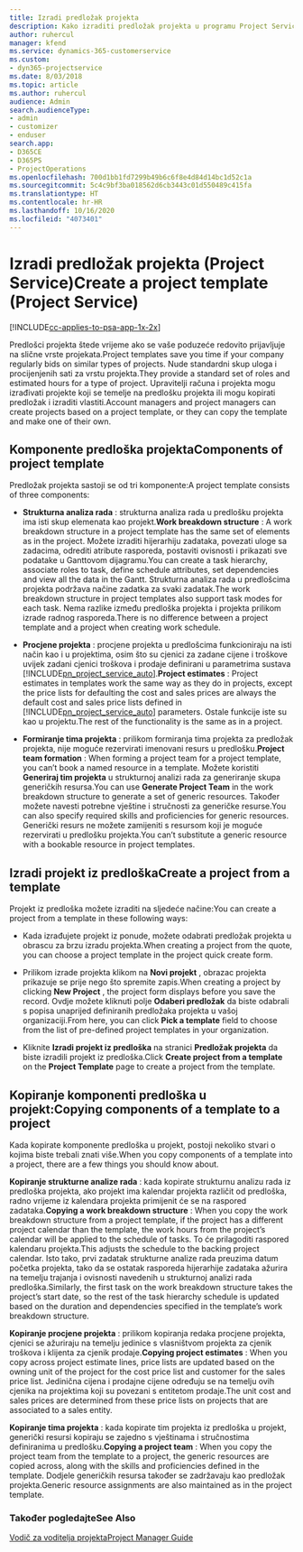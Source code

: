 ```yaml
---
title: Izradi predložak projekta
description: Kako izraditi predložak projekta u programu Project Service
author: ruhercul
manager: kfend
ms.service: dynamics-365-customerservice
ms.custom:
- dyn365-projectservice
ms.date: 8/03/2018
ms.topic: article
ms.author: ruhercul
audience: Admin
search.audienceType:
- admin
- customizer
- enduser
search.app:
- D365CE
- D365PS
- ProjectOperations
ms.openlocfilehash: 700d1bb1fd7299b49b6c6f8e4d84d14bc1d52c1a
ms.sourcegitcommit: 5c4c9bf3ba018562d6cb3443c01d550489c415fa
ms.translationtype: HT
ms.contentlocale: hr-HR
ms.lasthandoff: 10/16/2020
ms.locfileid: "4073401"
---
```

# <a name="create-a-project-template-project-service"></a><span data-ttu-id="a3f4b-103">Izradi predložak projekta (Project Service)</span><span class="sxs-lookup"><span data-stu-id="a3f4b-103">Create a project template (Project Service)</span></span>

[!INCLUDE[cc-applies-to-psa-app-1x-2x](../includes/cc-applies-to-psa-app-1x-2x.md)]

<span data-ttu-id="a3f4b-104">Predlošci projekta štede vrijeme ako se vaše poduzeće redovito prijavljuje na slične vrste projekata.</span><span class="sxs-lookup"><span data-stu-id="a3f4b-104">Project templates save you time if your company regularly bids on similar types of projects.</span></span> <span data-ttu-id="a3f4b-105">Nude standardni skup uloga i procijenjenih sati za vrstu projekta.</span><span class="sxs-lookup"><span data-stu-id="a3f4b-105">They provide a standard set of roles and estimated hours for a type of project.</span></span> <span data-ttu-id="a3f4b-106">Upravitelji računa i projekta mogu izrađivati projekte koji se temelje na predlošku projekta ili mogu kopirati predložak i izraditi vlastiti.</span><span class="sxs-lookup"><span data-stu-id="a3f4b-106">Account managers and project managers can create projects based on a project template, or they can copy the template and make one of their own.</span></span>  
  
## <a name="components-of-project-template"></a><span data-ttu-id="a3f4b-107">Komponente predloška projekta</span><span class="sxs-lookup"><span data-stu-id="a3f4b-107">Components of project template</span></span>
 <span data-ttu-id="a3f4b-108">Predložak projekta sastoji se od tri komponente:</span><span class="sxs-lookup"><span data-stu-id="a3f4b-108">A project template consists of three components:</span></span>  
  
- <span data-ttu-id="a3f4b-109">**Strukturna analiza rada** : strukturna analiza rada u predlošku projekta ima isti skup elemenata kao projekt.</span><span class="sxs-lookup"><span data-stu-id="a3f4b-109">**Work breakdown structure** : A work breakdown structure in a project template has the same set of elements as in the project.</span></span> <span data-ttu-id="a3f4b-110">Možete izraditi hijerarhiju zadataka, povezati uloge sa zadacima, odrediti atribute rasporeda, postaviti ovisnosti i prikazati sve podatake u Ganttovom dijagramu.</span><span class="sxs-lookup"><span data-stu-id="a3f4b-110">You can create a task hierarchy, associate roles to task, define schedule attributes, set dependencies and view all the data in the Gantt.</span></span> <span data-ttu-id="a3f4b-111">Strukturna analiza rada u predlošcima projekta podržava načine zadatka za svaki zadatak.</span><span class="sxs-lookup"><span data-stu-id="a3f4b-111">The work breakdown structure in project templates also support task modes for each task.</span></span> <span data-ttu-id="a3f4b-112">Nema razlike između predloška projekta i projekta prilikom izrade radnog rasporeda.</span><span class="sxs-lookup"><span data-stu-id="a3f4b-112">There is no difference between a project template and a project when creating work schedule.</span></span>  
  
- <span data-ttu-id="a3f4b-113">**Procjene projekta** : procjene projekta u predlošcima funkcioniraju na isti način kao i u projektima, osim što su cjenici za zadane cijene i troškove uvijek zadani cjenici troškova i prodaje definirani u parametrima sustava [!INCLUDE[pn_project_service_auto](../includes/pn-project-service-auto.md)].</span><span class="sxs-lookup"><span data-stu-id="a3f4b-113">**Project estimates** : Project estimates in templates work the same way as they do in projects, except the price lists for defaulting the cost and sales prices are always the default cost and sales price lists defined in [!INCLUDE[pn_project_service_auto](../includes/pn-project-service-auto.md)] parameters.</span></span> <span data-ttu-id="a3f4b-114">Ostale funkcije iste su kao u projektu.</span><span class="sxs-lookup"><span data-stu-id="a3f4b-114">The rest of the functionality is the same as in a project.</span></span>  
  
- <span data-ttu-id="a3f4b-115">**Formiranje tima projekta** : prilikom formiranja tima projekta za predložak projekta, nije moguće rezervirati imenovani resurs u predlošku.</span><span class="sxs-lookup"><span data-stu-id="a3f4b-115">**Project team formation** : When forming a project team for a project template, you can’t book a named resource in a template.</span></span> <span data-ttu-id="a3f4b-116">Možete koristiti **Generiraj tim projekta** u strukturnoj analizi rada za generiranje skupa generičkih resursa.</span><span class="sxs-lookup"><span data-stu-id="a3f4b-116">You can use **Generate Project Team** in the work breakdown structure to generate a set of generic resources.</span></span> <span data-ttu-id="a3f4b-117">Također možete navesti potrebne vještine i stručnosti za generičke resurse.</span><span class="sxs-lookup"><span data-stu-id="a3f4b-117">You can also specify required skills and proficiencies for generic resources.</span></span> <span data-ttu-id="a3f4b-118">Generički resurs ne možete zamijeniti s resursom koji je moguće rezervirati u predlošku projekta.</span><span class="sxs-lookup"><span data-stu-id="a3f4b-118">You can’t substitute a generic resource with a bookable resource in project templates.</span></span>  
  
## <a name="create-a-project-from-a-template"></a><span data-ttu-id="a3f4b-119">Izradi projekt iz predloška</span><span class="sxs-lookup"><span data-stu-id="a3f4b-119">Create a project from a template</span></span>  
 <span data-ttu-id="a3f4b-120">Projekt iz predloška možete izraditi na sljedeće načine:</span><span class="sxs-lookup"><span data-stu-id="a3f4b-120">You can create a project from a template in these following ways:</span></span>  
  
-   <span data-ttu-id="a3f4b-121">Kada izrađujete projekt iz ponude, možete odabrati predložak projekta u obrascu za brzu izradu projekta.</span><span class="sxs-lookup"><span data-stu-id="a3f4b-121">When creating a project from the quote, you can choose a project template in the project quick create form.</span></span>  
  
-   <span data-ttu-id="a3f4b-122">Prilikom izrade projekta klikom na **Novi projekt** , obrazac projekta prikazuje se prije nego što spremite zapis.</span><span class="sxs-lookup"><span data-stu-id="a3f4b-122">When creating a project by clicking **New Project** , the project form displays before you save the record.</span></span> <span data-ttu-id="a3f4b-123">Ovdje možete kliknuti polje **Odaberi predložak** da biste odabrali s popisa unaprijed definiranih predložaka projekta u vašoj organizaciji.</span><span class="sxs-lookup"><span data-stu-id="a3f4b-123">From here, you can click **Pick a template** field to choose from the list of pre-defined project templates in your organization.</span></span>  
  
-   <span data-ttu-id="a3f4b-124">Kliknite **Izradi projekt iz predloška** na stranici **Predložak projekta** da biste izradili projekt iz predloška.</span><span class="sxs-lookup"><span data-stu-id="a3f4b-124">Click **Create project from a template** on the **Project Template** page to create a project from the template.</span></span>  
  
## <a name="copying-components-of-a-template-to-a-project"></a><span data-ttu-id="a3f4b-125">Kopiranje komponenti predloška u projekt:</span><span class="sxs-lookup"><span data-stu-id="a3f4b-125">Copying components of a template to a project</span></span>  
 <span data-ttu-id="a3f4b-126">Kada kopirate komponente predloška u projekt, postoji nekoliko stvari o kojima biste trebali znati više.</span><span class="sxs-lookup"><span data-stu-id="a3f4b-126">When you copy components of a template into a project, there are a few things you should know about.</span></span>  
  
 <span data-ttu-id="a3f4b-127">**Kopiranje strukturne analize rada** : kada kopirate strukturnu analizu rada iz predloška projekta, ako projekt ima kalendar projekta različit od predloška, radno vrijeme iz kalendara projekta primijenit će se na raspored zadataka.</span><span class="sxs-lookup"><span data-stu-id="a3f4b-127">**Copying a work breakdown structure** : When you copy the work breakdown structure from a project template, if the project has a different project calendar than the template, the work hours from the project’s calendar will be applied to the schedule of tasks.</span></span> <span data-ttu-id="a3f4b-128">To će prilagoditi raspored kalendaru projekta.</span><span class="sxs-lookup"><span data-stu-id="a3f4b-128">This adjusts the schedule to the backing project calendar.</span></span> <span data-ttu-id="a3f4b-129">Isto tako, prvi zadatak strukturne analize rada preuzima datum početka projekta, tako da se ostatak rasporeda hijerarhije zadataka ažurira na temelju trajanja i ovisnosti navedenih u strukturnoj analizi rada predloška.</span><span class="sxs-lookup"><span data-stu-id="a3f4b-129">Similarly, the first task on the work breakdown structure takes the project’s start date, so the rest of the task hierarchy schedule is updated based on the duration and dependencies specified in the template’s work breakdown structure.</span></span>  
  
 <span data-ttu-id="a3f4b-130">**Kopiranje procjene projekta** : prilikom kopiranja redaka procjene projekta, cjenici se ažuriraju na temelju jedinice s vlasništvom projekta za cjenik troškova i klijenta za cjenik prodaje.</span><span class="sxs-lookup"><span data-stu-id="a3f4b-130">**Copying project estimates** : When you copy across project estimate lines, price lists are updated based on the owning unit of the project for the cost price list and customer for the sales price list.</span></span> <span data-ttu-id="a3f4b-131">Jedinična cijena i prodajne cijene određuju se na temelju ovih cjenika na projektima koji su povezani s entitetom prodaje.</span><span class="sxs-lookup"><span data-stu-id="a3f4b-131">The unit cost and sales prices are determined from these price lists on projects that are associated to a sales entity.</span></span>  
  
 <span data-ttu-id="a3f4b-132">**Kopiranje tima projekta** : kada kopirate tim projekta iz predloška u projekt, generički resursi kopiraju se zajedno s vještinama i stručnostima definiranima u predlošku.</span><span class="sxs-lookup"><span data-stu-id="a3f4b-132">**Copying a project team** : When you copy the project team from the template to a project, the generic resources are copied across, along with the skills and proficiencies defined in the template.</span></span> <span data-ttu-id="a3f4b-133">Dodjele generičkih resursa također se zadržavaju kao predložak projekta.</span><span class="sxs-lookup"><span data-stu-id="a3f4b-133">Generic resource assignments are also maintained as in the project template.</span></span>  
  
### <a name="see-also"></a><span data-ttu-id="a3f4b-134">Također pogledajte</span><span class="sxs-lookup"><span data-stu-id="a3f4b-134">See Also</span></span>  
 [<span data-ttu-id="a3f4b-135">Vodič za voditelja projekta</span><span class="sxs-lookup"><span data-stu-id="a3f4b-135">Project Manager Guide</span></span>](../psa/project-manager-guide.md)
